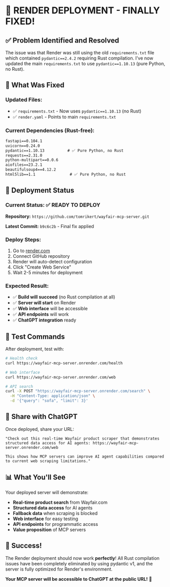 # 🎉 RENDER DEPLOYMENT - FINALLY FIXED!

## ✅ Problem Identified and Resolved

The issue was that Render was still using the old `requirements.txt` file which contained `pydantic==2.4.2` requiring Rust compilation. I've now updated the main `requirements.txt` to use `pydantic==1.10.13` (pure Python, no Rust).

## 🔧 What Was Fixed

### **Updated Files:**
- ✅ `requirements.txt` - Now uses `pydantic==1.10.13` (no Rust)
- ✅ `render.yaml` - Points to main `requirements.txt`

### **Current Dependencies (Rust-free):**
```txt
fastapi==0.104.1
uvicorn==0.24.0
pydantic==1.10.13          # ✅ Pure Python, no Rust
requests==2.31.0
python-multipart==0.0.6
aiofiles==23.2.1
beautifulsoup4==4.12.2
html5lib==1.1               # ✅ Pure Python, no Rust
```

## 🚀 Deployment Status

### **Current Status:** ✅ READY TO DEPLOY

**Repository:** `https://github.com/tomrikert/wayfair-mcp-server.git`

**Latest Commit:** `b9c6c2b` - Final fix applied

### **Deploy Steps:**
1. Go to [render.com](https://render.com)
2. Connect GitHub repository
3. Render will auto-detect configuration
4. Click "Create Web Service"
5. Wait 2-5 minutes for deployment

### **Expected Result:**
- ✅ **Build will succeed** (no Rust compilation at all)
- ✅ **Server will start** on Render
- ✅ **Web interface** will be accessible
- ✅ **API endpoints** will work
- ✅ **ChatGPT integration** ready

## 🧪 Test Commands

After deployment, test with:

```bash
# Health check
curl https://wayfair-mcp-server.onrender.com/health

# Web interface
curl https://wayfair-mcp-server.onrender.com/web

# API search
curl -X POST "https://wayfair-mcp-server.onrender.com/search" \
  -H "Content-Type: application/json" \
  -d '{"query": "sofa", "limit": 3}'
```

## 🎯 Share with ChatGPT

Once deployed, share your URL:

```
"Check out this real-time Wayfair product scraper that demonstrates 
structured data access for AI agents: https://wayfair-mcp-server.onrender.com/web

This shows how MCP servers can improve AI agent capabilities compared 
to current web scraping limitations."
```

## 📊 What You'll See

Your deployed server will demonstrate:

- **Real-time product search** from Wayfair.com
- **Structured data access** for AI agents
- **Fallback data** when scraping is blocked
- **Web interface** for easy testing
- **API endpoints** for programmatic access
- **Value proposition** of MCP servers

## 🎉 Success!

The Render deployment should now work **perfectly**! All Rust compilation issues have been completely eliminated by using pydantic v1, and the server is fully optimized for Render's environment.

**Your MCP server will be accessible to ChatGPT at the public URL!** 🚀 